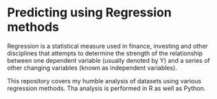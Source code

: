 
# Predicting using Regression methods

Regression is a statistical measure used in finance, investing and other disciplines that attempts to determine the strength of the relationship between one dependent variable (usually denoted by Y) and a series of other changing variables (known as independent variables).

This repository covers my humble analysis of datasets using various regression methods. Tha analysis is performed in R as well as Python. 


